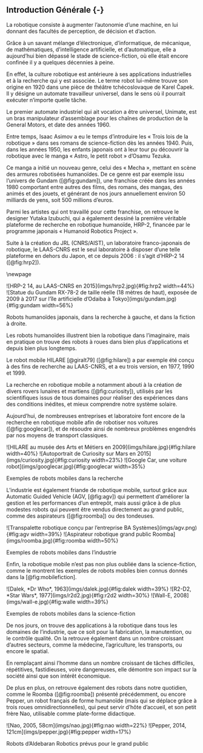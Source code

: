 ## Introduction Générale {-}

La robotique consiste à augmenter l’autonomie d’une machine, en lui donnant des facultés de perception, de décision et
d’action.

Grâce à un savant mélange d’électronique, d’informatique, de mécanique, de mathématiques, d’intelligence artificielle,
et d’automatique, elle a aujourd’hui bien dépassé le stade de science-fiction, où elle était encore confinée il y a
quelques décennies à peine.

En effet, la culture robotique est antérieure à ses applications industrielles et à la recherche qui y est associée. Le
terme robot lui-même trouve son origine en 1920 dans une pièce de théâtre tchécoslovaque de Karel Čapek. Il y désigne
un automate travailleur universel, dans le sens où il pourrait exécuter n’importe quelle tâche.

Le premier automate industriel qui ait vocation a être universel, Unimate, est un bras manipulateur d’assemblage pour
les chaînes de production de la General Motors, et date des années 1960.

Entre temps, Isaac Asimov a eu le temps d’introduire les « Trois lois de la robotique » dans ses romans de
science-fiction dès les années 1940. Puis, dans les années 1950, les enfants japonais ont à leur tour pu découvrir la
robotique avec le manga « Astro, le petit robot » d’Osamu Tezuka.

Ce manga a initié un nouveau genre, celui des « Mecha », mettant en scène des armures robotisées humanoïdes.
De ce genre est par exemple issu l’univers de Gundam ([@fig:gundam]), une franchise créée dans les années 1980
comportant entre autres des films, des romans, des mangas, des animés et des jouets, et générant de nos jours
annuellement environ 50 milliards de yens, soit 500 millions d’euros.

Parmi les artistes qui ont travaillé pour cette franchise, on retrouve le designer Yutaka Izubuchi, qui a également
dessiné la première véritable plateforme de recherche en robotique humanoïde, HRP-2, financée par le programme japonais
« Humanoid Robotics Project ».

Suite à la création du JRL (CNRS/AIST), un laboratoire franco-japonais de robotique, le LAAS-CNRS est le seul
laboratoire à disposer d’une telle plateforme en dehors du Japon, et ce depuis 2006 : il s’agit d’HRP-2 14
([@fig:hrp2]).

\newpage

<!--TODO spécifier la hauteur des images-->

<div id="fig:japon">
![HRP-2 14, au LAAS-CNRS en 2015](imgs/hrp2.jpg){#fig:hrp2 width=44%}
![Statue du Gundam RX-78-2 de taille réelle (18 mètres de haut), exposée de 2009 à 2017 sur l’île artificielle d’Odaiba
à Tokyo](imgs/gundam.jpg){#fig:gundam width=56%}

Robots humanoïdes japonais, dans la recherche à gauche, et dans la fiction à droite.
</div>

Les robots humanoïdes illustrent bien la robotique dans l’imaginaire, mais en pratique on trouve des robots à roues
dans bien plus d’applications et depuis bien plus longtemps.

Le robot mobile HILARE [@giralt79] ([@fig:hilare]) a par exemple été conçu à des fins de recherche au LAAS-CNRS, et a
eu trois version, en 1977, 1990 et 1999.

La recherche en robotique mobile a notamment abouti à la création de divers rovers lunaires et martiens
([@fig:curiosity]), utilisés par les scientifiques issus de tous domaines pour réaliser des expériences dans des
conditions inédites, et mieux comprendre notre système solaire.

Aujourd’hui, de nombreuses entreprises et laboratoire font encore de la recherche en robotique mobile afin de robotiser
nos voitures ([@fig:googlecar]), et de résoudre ainsi de nombreux problèmes engendrés par nos moyens de transport
classiques.

<div id="fig:mobilerecherche">
![HILARE au musée des Arts et Métiers en 2009](imgs/hilare.jpg){#fig:hilare width=40%}
![Autoportrait de Curiosity sur Mars en 2015](imgs/curiosity.jpg){#fig:curiosity width=23%}
![Google Car, une voiture robot](imgs/googlecar.jpg){#fig:googlecar width=35%}

Exemples de robots mobiles dans la recherche
</div>

L’industrie est également friande de robotique mobile, surtout grâce aux Automatic Guided Vehicle (AGV, [@fig:agv]) qui
permettent d’améliorer la gestion et les performances d’un entrepôt, mais aussi grâce à de plus modestes robots qui
peuvent être vendus directement au grand public, comme des aspirateurs ([@fig:roomba]) ou des tondeuses.

<div id="fig:mobileindustrie">
![Transpalette robotique conçu par l’entreprise BA Systèmes](imgs/agv.png){#fig:agv width=39%}
![Aspirateur robotique grand public Roomba](imgs/roomba.jpg){#fig:roomba width=50%}

Exemples de robots mobiles dans l’industrie
</div>

Enfin, la robotique mobile n’est pas non plus oubliée dans la science-fiction, comme le montrent les exemples de robots
mobiles bien connus donnés dans la [@fig:mobilefiction].

<div id="fig:mobilefiction">
![Dalek, *Dr Who*, 1963](imgs/dalek.jpg){#fig:dalek width=39%}
![R2-D2, *Star Wars*, 1977](imgs/r2d2.jpg){#fig:r2d2 width=30%}
![Wall-E, 2008](imgs/wall-e.jpg){#fig:walle width=39%}

Exemples de robots mobiles dans la science-fiction
</div>

De nos jours, on trouve des applications à la robotique dans tous les domaines de l’industrie, que ce soit pour la
fabrication, la manutention, ou le contrôle qualité. On la retrouve également dans un nombre croissant d’autres
secteurs, comme la médecine, l’agriculture, les transports, ou encore le spatial.

En remplaçant ainsi l’homme dans un nombre croissant de tâches difficiles, répétitives, fastidieuses, voire
dangereuses, elle démontre son impact sur la société ainsi que son intérêt économique.

De plus en plus, on retrouve également des robots dans notre quotidien, comme le Roomba ([@fig:roomba]) présenté
précédemment, ou encore Pepper, un robot français de forme humanoïde (mais qui se déplace grâce à trois roues
omnidirectionnelles), qui peut servir d’hôte d’accueil, et son petit frère Nao, utilisable comme plate-forme didactique.

<div id="fig:aldebaran">
![Nao, 2005, 58cm](imgs/nao.jpg){#fig:nao width=22%}
![Pepper, 2014, 121cm](imgs/pepper.jpg){#fig:pepper width=17%}

Robots d’Aldebaran Robotics prévus pour le grand public
</div>
